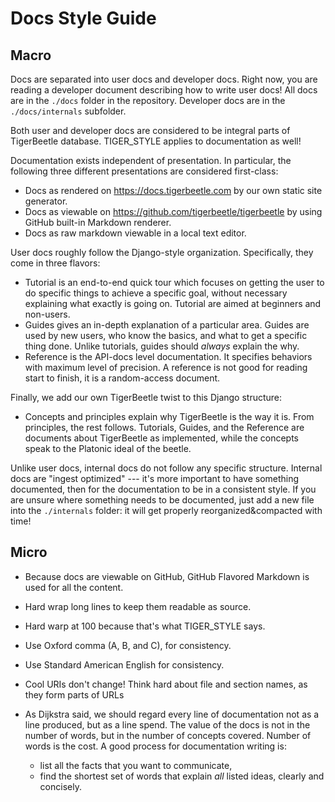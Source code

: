 # Docs Style Guide

## Macro

Docs are separated into user docs and developer docs. Right now, you are reading a developer
document describing how to write user docs! All docs are in the `./docs` folder in the repository.
Developer docs are in the `./docs/internals` subfolder.

Both user and developer docs are considered to be integral parts of TigerBeetle database.
TIGER_STYLE applies to documentation as well!

Documentation exists independent of presentation. In particular, the following three different
presentations are considered first-class:

- Docs as rendered on <https://docs.tigerbeetle.com> by our own static site generator.
- Docs as viewable on <https://github.com/tigerbeetle/tigerbeetle> by using GitHub built-in Markdown
  renderer.
- Docs as raw markdown viewable in a local text editor.

User docs roughly follow the Django-style organization. Specifically, they come in three flavors:

- Tutorial is an end-to-end quick tour which focuses on getting the user to do specific things to
  achieve a specific goal, without necessary explaining what exactly is going on. Tutorial are
  aimed at beginners and non-users.
- Guides gives an in-depth explanation of a particular area. Guides are used by new users, who know
  the basics, and what to get a specific thing done. Unlike tutorials, guides should _always_
  explain the why.
- Reference is the API-docs level documentation. It specifies behaviors with maximum level of
  precision. A reference is not good for reading start to finish, it is a random-access document.

Finally, we add our own TigerBeetle twist to this Django structure:

- Concepts and principles explain why TigerBeetle is the way it is. From principles, the rest
  follows. Tutorials, Guides, and the Reference are documents about TigerBeetle as implemented,
  while the concepts speak to the Platonic ideal of the beetle.

Unlike user docs, internal docs do not follow any specific structure. Internal docs are "ingest
optimized" --- it's more important to have something documented, then for the documentation to be in
a consistent style. If you are unsure where something needs to be documented, just add a new file
into the `./internals` folder: it will get properly reorganized&compacted with time!

## Micro

- Because docs are viewable on GitHub, GitHub Flavored Markdown is used for all the content.
- Hard wrap long lines to keep them readable as source.
- Hard warp at 100 because that's what TIGER_STYLE says.
- Use Oxford comma (A, B, and C), for consistency.
- Use Standard American English for consistency.
- Cool URIs don't change! Think hard about file and section names, as they form parts of URLs
- As Dijkstra said, we should regard every line of documentation not as a line produced, but as a
  line spend. The value of the docs is not in the number of words, but in the number of concepts
  covered. Number of words is the cost. A good process for documentation writing is:

  - list all the facts that you want to communicate,
  - find the shortest set of words that explain _all_ listed ideas, clearly and concisely.

